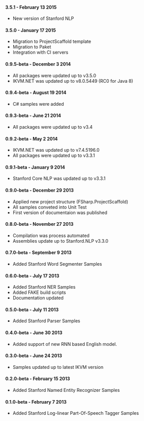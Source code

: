 #### 3.5.1 - February 13 2015
* New version of Stanford NLP

#### 3.5.0 - January 17 2015
* Migration to ProjectScaffold template
* Migration to Paket
* Integration with CI servers

#### 0.9.5-beta - December 3 2014
* All packages were updated up to v3.5.0
* IKVM.NET was updated up to v8.0.5449 (RC0 for Java 8)

#### 0.9.4-beta - August 19 2014
* C# samples were added

#### 0.9.3-beta - June 21 2014
* All packages were updated up to v3.4

#### 0.9.2-beta - May 2 2014
* IKVM.NET was updated up to v7.4.5196.0
* All packages were updated up to v3.3.1

#### 0.9.1-beta - January 9 2014
* Stanford Core NLP was updated up to v3.3.1

#### 0.9.0-beta - December 29 2013
* Applied new project structure (FSharp.ProjectScaffold)
* All samples conveted into Unit Test
* First version of documentaion was published

#### 0.8.0-beta - November 27 2013
* Compilation was process automated
* Assemblies update up to Stanford.NLP v3.3.0

#### 0.7.0-beta - September 9 2013
* Added Stanford Word Segmenter Samples

#### 0.6.0-beta - July 17 2013
* Added Stanford NER Samples
* Added FAKE build scripts
* Documentation updated

#### 0.5.0-beta - July 11 2013
* Added Stanford Parser Samples

#### 0.4.0-beta - June 30 2013
* Added support of new RNN based English model.

#### 0.3.0-beta - June 24 2013
* Samples updated up to latest IKVM version

#### 0.2.0-beta - February 15 2013
* Added Stanford Named Entity Recognizer Samples

#### 0.1.0-beta - February 7 2013
* Added Stanford Log-linear Part-Of-Speech Tagger Samples